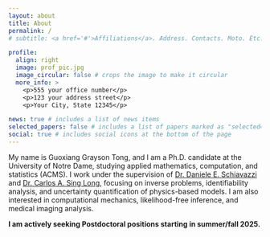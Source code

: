 ```yaml
---
layout: about
title: About
permalink: /
# subtitle: <a href='#'>Affiliations</a>. Address. Contacts. Moto. Etc.

profile:
  align: right
  image: prof_pic.jpg
  image_circular: false # crops the image to make it circular
  more_info: >
    <p>555 your office number</p>
    <p>123 your address street</p>
    <p>Your City, State 12345</p>

news: true # includes a list of news items
selected_papers: false # includes a list of papers marked as "selected={true}"
social: true # includes social icons at the bottom of the page
---
```


My name is Guoxiang Grayson Tong, and I am a Ph.D. candidate at the University of Notre Dame, studying applied mathematics, computation, and statistics (ACMS). I work under the supervision of [Dr. Daniele E. Schiavazzi](https://www3.nd.edu/~dschiava/) and [Dr. Carlos A. Sing Long](https://ingenieriabiologicaymedica.uc.cl/en/people/faculty/186-carlos-a-sing-long), focusing on inverse problems, identifiability analysis, and uncertainty quantification of physics-based models. I am also interested in computational mechanics, likelihood-free inference, and medical imaging analysis.

**I am actively seeking Postdoctoral positions starting in summer/fall 2025.**
